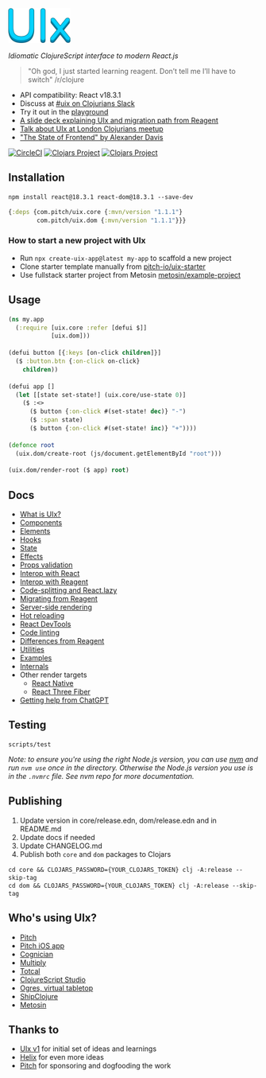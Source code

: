<img src="logo.png" width="125" />

_Idiomatic ClojureScript interface to modern React.js_

> "Oh god, I just started learning reagent. Don’t tell me I’ll have to switch" /r/clojure

- API compatibility: React v18.3.1
- Discuss at [#uix on Clojurians Slack](https://clojurians.slack.com/archives/CNMR41NKB)
- Try it out in the [playground](https://studio.learn-modern-clojurescript.com/p/default-uix)
- [A slide deck explaining UIx and migration path from Reagent](https://pitch.com/public/821ed924-6fe6-4ce7-9d75-a63f1ee3c61f)
- [Talk about UIx at London Clojurians meetup](https://www.youtube.com/watch?v=4vgrLHsD0-I)
- ["The State of Frontend" by Alexander Davis](https://www.youtube.com/watch?v=fT28NeZtaAg)

[![CircleCI](https://circleci.com/gh/pitch-io/uix.svg?style=svg)](https://circleci.com/gh/pitch-io/uix)
[![Clojars Project](https://img.shields.io/clojars/v/com.pitch/uix.core.svg)](https://clojars.org/com.pitch/uix.core)
[![Clojars Project](https://img.shields.io/clojars/v/com.pitch/uix.dom.svg)](https://clojars.org/com.pitch/uix.dom)

## Installation

```
npm install react@18.3.1 react-dom@18.3.1 --save-dev
```

```clj
{:deps {com.pitch/uix.core {:mvn/version "1.1.1"}
        com.pitch/uix.dom {:mvn/version "1.1.1"}}}
```

### How to start a new project with UIx

- Run `npx create-uix-app@latest my-app` to scaffold a new project
- Clone starter template manually from [pitch-io/uix-starter](https://github.com/pitch-io/uix-starter)
- Use fullstack starter project from Metosin [metosin/example-project](https://github.com/metosin/example-project)

## Usage

```clj
(ns my.app
  (:require [uix.core :refer [defui $]]
            [uix.dom]))

(defui button [{:keys [on-click children]}]
  ($ :button.btn {:on-click on-click}
    children))

(defui app []
  (let [[state set-state!] (uix.core/use-state 0)]
    ($ :<>
      ($ button {:on-click #(set-state! dec)} "-")
      ($ :span state)
      ($ button {:on-click #(set-state! inc)} "+"))))

(defonce root
  (uix.dom/create-root (js/document.getElementById "root")))

(uix.dom/render-root ($ app) root)
```

## Docs

- [What is UIx?](docs/what-is-uix.md)
- [Components](docs/components.md)
- [Elements](docs/elements.md)
- [Hooks](docs/hooks.md)
- [State](docs/state.md)
- [Effects](docs/effects.md)
- [Props validation](docs/props-validation.md)
- [Interop with React](docs/interop-with-react.md)
- [Interop with Reagent](docs/interop-with-reagent.md)
- [Code-splitting and React.lazy](docs/code-splitting.md)
- [Migrating from Reagent](docs/migrating-from-reagent.md)
- [Server-side rendering](docs/server-side-rendering.md)
- [Hot reloading](docs/hot-reloading.md)
- [React DevTools](docs/react-devtools.md)
- [Code linting](docs/code-linting.md)
- [Differences from Reagent](docs/differences-from-reagent.md)
- [Utilities](docs/utilities.md)
- [Examples](/core/dev/uix/examples.cljs)
- [Internals](docs/internals.md)
- Other render targets
  - [React Native](/docs/react-native.md)
  - [React Three Fiber](/docs/react-three-fiber.md)
- [Getting help from ChatGPT](/docs/chat-gpt.md)

## Testing

```
scripts/test
```

_Note: to ensure you're using the right Node.js version, you can use [nvm](https://github.com/nvm-sh/nvm) and run `nvm use`
once in the directory. Otherwise the Node.js version you use is in the `.nvmrc` file. See nvm repo for more documentation._

## Publishing

1. Update version in core/release.edn, dom/release.edn and in README.md
2. Update docs if needed
3. Update CHANGELOG.md
4. Publish both `core` and `dom` packages to Clojars

```
cd core && CLOJARS_PASSWORD={YOUR_CLOJARS_TOKEN} clj -A:release --skip-tag
cd dom && CLOJARS_PASSWORD={YOUR_CLOJARS_TOKEN} clj -A:release --skip-tag
```

## Who's using UIx?

- [Pitch](https://pitch.com/)
- [Pitch iOS app](https://apps.apple.com/us/app/pitch-collaborate-on-decks/id1551335606?platform=iphone)
- [Cognician](https://info.cognician.com/)
- [Multiply](https://multiply.co/)
- [Totcal](https://totcal.com/)
- [ClojureScript Studio](https://www.clojurescript.studio/)
- [Ogres, virtual tabletop](https://ogres.app/)
- [ShipClojure](https://www.shipclojure.com/)
- [Metosin](https://www.metosin.fi/en)

## Thanks to

- [UIx v1](https://github.com/roman01la/uix) for initial set of ideas and learnings
- [Helix](https://github.com/lilactown/helix) for even more ideas
- [Pitch](https://github.com/pitch-io) for sponsoring and dogfooding the work
